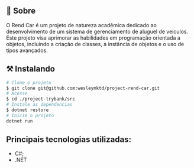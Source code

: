 ## 🧐 Sobre

<p align="left"> 
O Rend Car é um projeto de natureza acadêmica dedicado ao desenvolvimento de um sistema de gerenciamento de aluguel de veículos. Este projeto visa aprimorar as habilidades em programação orientada a objetos, incluindo a criação de classes, a instância de objetos e o uso de tipos avançados.

## ⚒ Instalando <a name = "installing"></a>

```bash
# Clone o projeto
$ git clone git@github.com:wesleymktd/project-rend-car.git
# Acesse
$ cd ./project-trybank/src
# Instale as dependencias
$ dotnet restore
# Inicie o projeto
dotnet run

```

## Principais tecnologias utilizadas:
- C#;
- .NET
